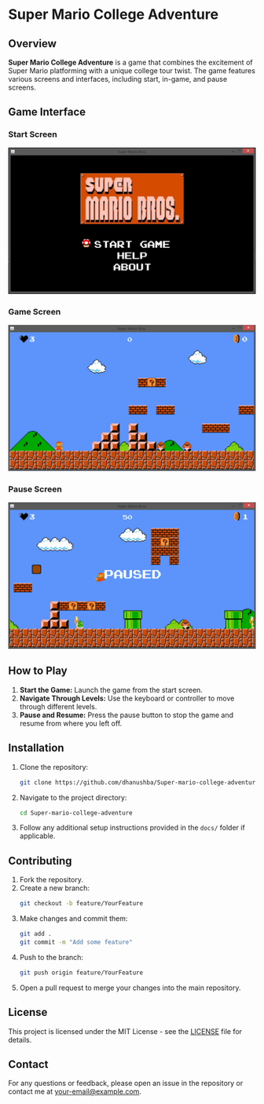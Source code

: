 # Super Mario College Adventure

## Overview

**Super Mario College Adventure** is a game that combines the excitement of Super Mario platforming with a unique college tour twist. The game features various screens and interfaces, including start, in-game, and pause screens.

## Game Interface

### Start Screen
![Start Screen](https://raw.githubusercontent.com/dhanushba/Super-mario-college-adventure/main/docs/Screenshots/Start%20screen.png)

### Game Screen
![Game Screen](https://raw.githubusercontent.com/dhanushba/Super-mario-college-adventure/main/docs/Screenshots/In%20game%20screen.png)

### Pause Screen
![Pause Screen](https://raw.githubusercontent.com/dhanushba/Super-mario-college-adventure/main/docs/Screenshots/Pause%20screen.png)

## How to Play

1. **Start the Game:** Launch the game from the start screen.
2. **Navigate Through Levels:** Use the keyboard or controller to move through different levels.
3. **Pause and Resume:** Press the pause button to stop the game and resume from where you left off.

## Installation

1. Clone the repository:
    ```bash
    git clone https://github.com/dhanushba/Super-mario-college-adventure.git
    ```
2. Navigate to the project directory:
    ```bash
    cd Super-mario-college-adventure
    ```
3. Follow any additional setup instructions provided in the `docs/` folder if applicable.

## Contributing

1. Fork the repository.
2. Create a new branch:
    ```bash
    git checkout -b feature/YourFeature
    ```
3. Make changes and commit them:
    ```bash
    git add .
    git commit -m "Add some feature"
    ```
4. Push to the branch:
    ```bash
    git push origin feature/YourFeature
    ```
5. Open a pull request to merge your changes into the main repository.

## License

This project is licensed under the MIT License - see the [LICENSE](LICENSE) file for details.

## Contact

For any questions or feedback, please open an issue in the repository or contact me at [your-email@example.com](mailto:your-email@example.com).

